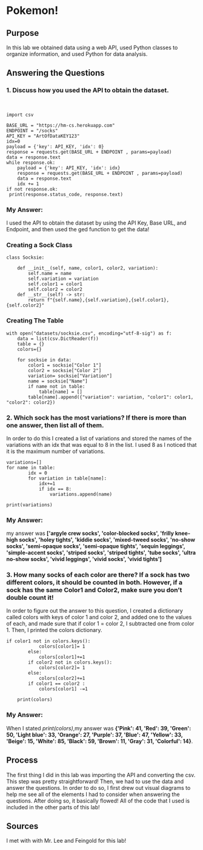 # Pokemon!

## Purpose
In this lab we obtained data using a web API, used Python classes to organize information, and used Python for data analysis.


## Answering the Questions

### 1. Discuss how you used the API to obtain the dataset.
</br>


```import requests
import csv
 
BASE_URL = "https://hm-cs.herokuapp.com"
ENDPOINT = "/socks"
API_KEY = "ArtOfDataKEY123"
idx=0 
payload = {'key': API_KEY, 'idx': 0}
response = requests.get(BASE_URL + ENDPOINT , params=payload)
data = response.text
while response.ok:
    payload = {'key': API_KEY, 'idx': idx}
    response = requests.get(BASE_URL + ENDPOINT , params=payload)
    data = response.text
    idx += 1 
if not response.ok:
 print(response.status_code, response.text)
```

### My Answer: 
I used the API to obtain the dataset by using the API Key, Base URL, and Endpoint, and then used the ged function to get the data!

### Creating a Sock Class

```
class Socksie:

    def __init__(self, name, color1, color2, variation):
        self.name = name
        self.variation = variation
        self.color1 = color1
        self.color2 = color2
    def __str__(self) -> str:
        return f"{self.name},{self.variation},{self.color1},{self.color2}"
```


### Creating The Table

```
with open("datasets/socksie.csv", encoding="utf-8-sig") as f:
    data = list(csv.DictReader(f)) 
    table = {} 
    colors={}

    for socksie in data:
        color1 = socksie["Color 1"] 
        color2 = socksie["Color 2"]
        variation= socksie["Variation"]
        name = socksie["Name"]
        if name not in table:
            table[name] = []
        table[name].append({"variation": variation, "color1": color1, "color2": color2})

```
### 2. Which sock has the most variations? If there is more than one answer, then list all of them.


In order to do this I created a list of variations and stored the names of the variations with an idx that was equal to 8 in the list. I used 8 as I noticed that it is the maximum number of variations.
```
variations=[]
for name in table:
        idx = 0
        for variation in table[name]:
            idx+=1
            if idx == 8: 
                variations.append(name)
                
print(variations)
```
### My Answer: 
my answer was **['argyle crew socks', 'color-blocked socks', 'frilly knee-high socks', 'holey tights', 'kiddie socks', 'mixed-tweed socks', 'no-show socks', 'semi-opaque socks', 'semi-opaque tights', 'sequin leggings', 'simple-accent socks', 'striped socks', 'striped tights', 'tube socks', 'ultra no-show socks', 'vivid leggings', 'vivid socks', 'vivid tights']**
### 3. How many socks of each color are there? If a sock has two different colors, it should be counted in both. However, if a sock has the same Color1 and Color2, make sure you don’t double count it!

In order to figure out the answer to this question, I created a dictionary called colors with keys of color 1 and color 2, and added one to the values of each, and made sure that if color 1 = color 2, I subtracted one from color 1. Then, I printed the colors dictionary. 


```
if color1 not in colors.keys():
            colors[color1]= 1
        else: 
            colors[color1]+=1
        if color2 not in colors.keys():
            colors[color2]= 1
        else: 
            colors[color2]+=1  
        if color1 == color2 :
            colors[color1] -=1      
        
    print(colors)
```
### My Answer: 
When I stated *print(colors)*,my answer was **{'Pink': 41, 'Red': 39, 'Green': 50, 'Light blue': 33, 'Orange': 27, 'Purple': 37, 'Blue': 47, 'Yellow': 33, 'Beige': 15, 'White': 85, 'Black': 59, 'Brown': 11, 'Gray': 31, 'Colorful': 14}**.

## Process

The first thing I did in this lab was importing the API and converting the csv. This step was pretty straightforward! Then, we had to use the data and answer the questions. In order to do so, I first drew out visual diagrams to help me see all of the elements I had to consider when answering the questions. After doing so, it basically flowed!
All of the code that I used is included in the other parts of this lab!

## Sources
I met with with Mr. Lee and Feingold for this lab! 
